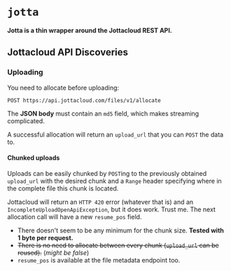 # `jotta`

**Jotta is a thin wrapper around the Jottacloud REST API.**

## Jottacloud API Discoveries

### Uploading

You need to allocate before uploading:

`POST https://api.jottacloud.com/files/v1/allocate`

The **JSON body** must contain an `md5` field, which makes streaming complicated.

A successful allocation will return an `upload_url` that you can `POST` the data to.

#### Chunked uploads

Uploads can be easily chunked by `POST`ing to the previously obtained `upload_url` with the desired chunk
and a `Range` header specifying where in the complete file this chunk is located.

Jottacloud will return an `HTTP 420` error (whatever that is) and an `IncompleteUploadOpenApiException`,
but it does work. Trust me. The next allocation call will have a new `resume_pos` field.

- There doesn't seem to be any minimum for the chunk size. **Tested with 1 byte per request.**
- ~~There is no need to allocate between every chunk (`upload_url` can be reused).~~ (*might be false*)
- `resume_pos` is available at the file metadata endpoint too.
